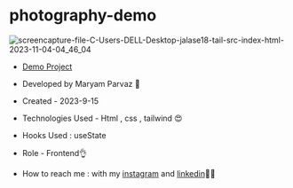 # photography-demo
![screencapture-file-C-Users-DELL-Desktop-jalase18-tail-src-index-html-2023-11-04-04_46_04](https://github.com/maryamparvaz/men-shop/assets/124708513/745df9b4-7a78-40a2-97c3-b61d3b5dc5b7)

- [Demo Project](https://maryamparvaz.github.io/photography-demo/)

- Developed by Maryam Parvaz 🙎

- Created - 2023-9-15

- Technologies Used - Html , css , tailwind 😍

- Hooks Used : useState 

- Role - Frontend👌

- How to reach me : with my [instagram](https://www.instagram.com/maryamparvaz_web) and [linkedin](https://www.linkedin.com/in/maryamparvaz)👩‍💻
